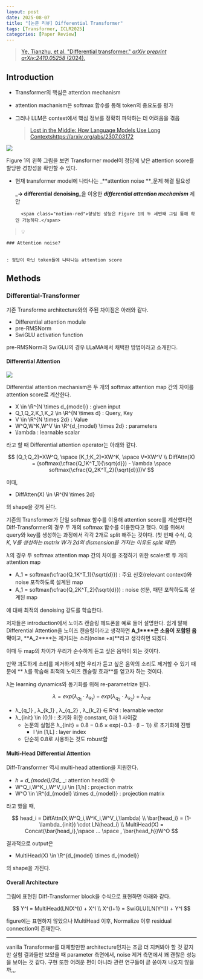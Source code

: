 ```yaml
---
layout: post
date: 2025-08-07
title: "[논문 리뷰] Differential Transformer"
tags: [Transformer, ICLR2025]
categories: [Paper Review]
---
```


> [Ye, Tianzhu, et al. "Differential transformer." ](https://arxiv.org/abs/2410.05258)[_arXiv preprint arXiv:2410.05258_](https://arxiv.org/abs/2410.05258)[ (2024).](https://arxiv.org/abs/2410.05258)



## Introduction

- Transformer의 핵심은 attention mechanism
- attention machanism은 softmax 함수를 통해 token의 중요도를 평가
- 그러나 LLM은 context에서 핵심 정보를 정확히 파악하는 데 어려움을 겪음

	> [Lost in the Middle: How Language Models Use Long Contextshttps://arxiv.org/abs/2307.03172](https://arxiv.org/abs/2307.03172)


![](https://prod-files-secure.s3.us-west-2.amazonaws.com/542b861c-36a8-4051-84e5-8804b6728dba/9083ea56-691a-4752-ae26-47f403431ac8/image.png?X-Amz-Algorithm=AWS4-HMAC-SHA256&X-Amz-Content-Sha256=UNSIGNED-PAYLOAD&X-Amz-Credential=ASIAZI2LB466WO7VG45D%2F20250831%2Fus-west-2%2Fs3%2Faws4_request&X-Amz-Date=20250831T090051Z&X-Amz-Expires=3600&X-Amz-Security-Token=IQoJb3JpZ2luX2VjEIz%2F%2F%2F%2F%2F%2F%2F%2F%2F%2FwEaCXVzLXdlc3QtMiJHMEUCICnoUcpBBnj8xQAtE9VztG5Y89xcLQxdX2PU1FgtgDSfAiEAx8wEm6Z43HtuHVrjQayhKmDAkygbkc%2FbTVYsKCV7FAQqiAQI5f%2F%2F%2F%2F%2F%2F%2F%2F%2F%2FARAAGgw2Mzc0MjMxODM4MDUiDMNDl3efVkYS8gtRPSrcA0fOgu4rMNuNDzhi06P%2BWk2oAt82xH9bgQAWMafEZAFfZOY93lXz9%2F79rEVYd6QoGSJ%2BZvrDUFa5e5rkRN3240%2FJVBvB9%2Fj0hZFb6VbH4xvX%2BAusCF3ZcasfpoGxZNWNQl6m9GLuEy8S7ZuszewP8QW3zq8HhPgAwVXPG7clN4I34KhKdE7Aa0%2BT4gRwMaAi3axkBGOyjpKVB3PLdU2%2BN6Vy7Dmu6PH4NhfT9mbScKXaJ8eGf1AzAin09iPY7Z82pNjkCtFMclY1TD7n4Y8%2BQ92D%2Bz3bIUbSmGjLk2dMgssJgZejFaprOhfzWHRsfLmLo%2F%2FY%2FUUlPKabvu4mMbvJymRymhKISVmE3ue9yMSSBHZExqNyEuq6HtznVaVWC71KbmIXEvrhnzEhkjGAfdH5bJBmQKcYL41VhY%2FwojMA4erdO%2FbfOZHb5x0LBU621l%2Bo6Y1EnPiX9CSyLLKl9p0pZ7wxrUBxJoDA0eaBm%2B1YVpPwOuIRst3AmnYSyVMRqsBJAOORbdrVrKG264dxa2H1CuUgoAVtLHTkIM2S6dtl0C3r86njnli%2F00p%2BGuu%2BqD7nqQmDfRXivxGAAh4eRB03s8iZK2zcBtbM1dilO%2FqaQ2Rvry%2Fz5HWrPADCv8keMMqUz8UGOqUBZPhFBgC8tTr0WtLLaIkxxCEu2BPHFp0wlEuubsEDlgtzkGF3SF%2F8X4%2BL7f9SJItmm5gbYvMA8KP5w2%2BPv%2B5R8exhdAh2jgEPUkFTkdn%2BBaYVA9pjbOLt25hMRhN57eP6ggmd9uMtAD%2BTBC2kdLbqHoXOvbEXZfJoAnOmO4O7Z1oNs5u8Gg%2Bu1cbrPW5frJb9mZEyKgM7dgm%2FtFY6uKwCGoDodBAF&X-Amz-Signature=88ca379afdd0982a00ef82e4b7909595a32ed60d07cb370faf24bba52493930a&X-Amz-SignedHeaders=host&x-amz-checksum-mode=ENABLED&x-id=GetObject)


Figure 1의 왼쪽 그림을 보면 Transformer model이 정답에 낮은 attention score를 할당한 경향성을 확인할 수 있다.

- 현재 transformer model에 나타나는 _**attention noise **_문제 해결 필요성

	_**→ differential denoising**_을 이용한 _**differential attention mechanism**_ 제안


		<span class="notion-red">향상된 성능은 Figure 1의 두 세번째 그림 통해 확인 가능하다.</span>


> 💡 


	### Attention noise?


	: 정답이 아닌 token들에 나타나는 attention score



## Methods



### Differential-Transformer


기존 Transforme architecture와의 주된 차이점은 아래와 같다.

- Differential attention module
- pre-RMSNorm
- SwiGLU activation function

pre-RMSNorm과 SwiGLU의 경우 LLaMA에서 채택한 방법이라고 소개한다.



#### Differential Attention


![](https://prod-files-secure.s3.us-west-2.amazonaws.com/542b861c-36a8-4051-84e5-8804b6728dba/116d70b2-1963-4810-9167-f4c7d8a06e8f/image.png?X-Amz-Algorithm=AWS4-HMAC-SHA256&X-Amz-Content-Sha256=UNSIGNED-PAYLOAD&X-Amz-Credential=ASIAZI2LB466WO7VG45D%2F20250831%2Fus-west-2%2Fs3%2Faws4_request&X-Amz-Date=20250831T090051Z&X-Amz-Expires=3600&X-Amz-Security-Token=IQoJb3JpZ2luX2VjEIz%2F%2F%2F%2F%2F%2F%2F%2F%2F%2FwEaCXVzLXdlc3QtMiJHMEUCICnoUcpBBnj8xQAtE9VztG5Y89xcLQxdX2PU1FgtgDSfAiEAx8wEm6Z43HtuHVrjQayhKmDAkygbkc%2FbTVYsKCV7FAQqiAQI5f%2F%2F%2F%2F%2F%2F%2F%2F%2F%2FARAAGgw2Mzc0MjMxODM4MDUiDMNDl3efVkYS8gtRPSrcA0fOgu4rMNuNDzhi06P%2BWk2oAt82xH9bgQAWMafEZAFfZOY93lXz9%2F79rEVYd6QoGSJ%2BZvrDUFa5e5rkRN3240%2FJVBvB9%2Fj0hZFb6VbH4xvX%2BAusCF3ZcasfpoGxZNWNQl6m9GLuEy8S7ZuszewP8QW3zq8HhPgAwVXPG7clN4I34KhKdE7Aa0%2BT4gRwMaAi3axkBGOyjpKVB3PLdU2%2BN6Vy7Dmu6PH4NhfT9mbScKXaJ8eGf1AzAin09iPY7Z82pNjkCtFMclY1TD7n4Y8%2BQ92D%2Bz3bIUbSmGjLk2dMgssJgZejFaprOhfzWHRsfLmLo%2F%2FY%2FUUlPKabvu4mMbvJymRymhKISVmE3ue9yMSSBHZExqNyEuq6HtznVaVWC71KbmIXEvrhnzEhkjGAfdH5bJBmQKcYL41VhY%2FwojMA4erdO%2FbfOZHb5x0LBU621l%2Bo6Y1EnPiX9CSyLLKl9p0pZ7wxrUBxJoDA0eaBm%2B1YVpPwOuIRst3AmnYSyVMRqsBJAOORbdrVrKG264dxa2H1CuUgoAVtLHTkIM2S6dtl0C3r86njnli%2F00p%2BGuu%2BqD7nqQmDfRXivxGAAh4eRB03s8iZK2zcBtbM1dilO%2FqaQ2Rvry%2Fz5HWrPADCv8keMMqUz8UGOqUBZPhFBgC8tTr0WtLLaIkxxCEu2BPHFp0wlEuubsEDlgtzkGF3SF%2F8X4%2BL7f9SJItmm5gbYvMA8KP5w2%2BPv%2B5R8exhdAh2jgEPUkFTkdn%2BBaYVA9pjbOLt25hMRhN57eP6ggmd9uMtAD%2BTBC2kdLbqHoXOvbEXZfJoAnOmO4O7Z1oNs5u8Gg%2Bu1cbrPW5frJb9mZEyKgM7dgm%2FtFY6uKwCGoDodBAF&X-Amz-Signature=0650839d41b055bb66c76e90ac0160ada1e8420ec941d0bc119fec6c197073d8&X-Amz-SignedHeaders=host&x-amz-checksum-mode=ENABLED&x-id=GetObject)


Differential attention mechanism은 두 개의 softmax attention map 간의 차이를 attention score로 계산한다.

- X \in \R^{N \times d\_{model}} : given input
- Q\_1,Q\_2,K\_1,K\_2 \in \R^{N \times d} : Query, Key
- V \in \R^{N \times 2d} : Value
- W^Q,W^K,W^V \in \R^{d\_{model} \times 2d} : parameters
- \lambda : learnable scalar

라고 할 때 Differential attention operator는 아래와 같다.


$$
[Q_1;Q_2]=XW^Q, \space [K_1;K_2]=XW^K, \space V=XW^V \\
DiffAttn(X) = (softmax(\cfrac{Q_1K^T_1}{\sqrt{d}}) - \lambda \space softmax(\cfrac{Q_2K^T_2}{\sqrt{d}}))V
$$


이때,

- DiffAtten(X) \in \R^{N \times 2d}

의 shape을 갖게 된다.


기존의 Transformer가 단일 softmax 함수를 이용해 attention score를 계산했다면 Diff-Transformer의 경우 두 개의 softmax 함수를 이용한다고 했다. 이를 위해서 query와 key를 생성하는 과정에서 각각 2개로 split 해주는 것이다. <span class="notion-red">(첫 번째 수식, </span><span class="notion-red">_Q, K, V를 생성하는 matrix W가 2d의 dismension을 가지는 이유도 split 때문_</span><span class="notion-red">)</span>


 λ의 경우 두 softmax attention map 간의 차이를 조정하기 위한 scaler로 두 개의 attention map

- A\_1 = softmax(\cfrac{Q\_1K^T\_1}{\sqrt{d}}) : 주요 신호(relevant context)와 noise 포착하도록 설계된 map
- A\_1 = softmax(\cfrac{Q\_2K^T\_2}{\sqrt{d}}) : noise 성분, 패턴 포착하도록 설계된 map 

에 대해 최적의 denoising 강도를 학습한다.


저자들은 introduction에서 노이즈 캔슬링 헤드폰을 예로 들어 설명한다. 쉽게 말해 Differential Attention을 노이즈 캔슬링이라고 생각하면 **A\_1****은 소음이 포함된 음악**이고, **A\_2****는 제거되는 소리(noise +a)**라고 생각하면 되겠다. 


이때 두 map의 차이가 우리가 순수하게 듣고 싶은 음악이 되는 것이다. 


만약 과도하게 소리를 제거하게 되면 우리가 듣고 싶은 음악의 소리도 제거할 수 있기 때문에 ** λ를 학습해 최적의 노이즈 캔슬링 효과**를 얻고자 하는 것이다.


λ는 learning dynamics와 동기화를 위해 re-parametrize 된다.


$$
\lambda = exp(\lambda_{q_1} \cdot \lambda_{k_1}) - exp(\lambda_{q_2} \cdot \lambda_{k_2}) + \lambda_{init}
$$

- λ\_{q\_1} , λ\_{k\_1} , λ\_{q\_2} , λ\_{k\_2} ∈ R^d : learnable vector
- λ\_{init} \in (0,1) : 초기화 위한 constant, 0과 1 사이값
	- 논문의 실험은 λ\_{init} = 0.8 − 0.6 × exp(−0.3 · (l − 1)) 로 초기화해 진행
		- l \in [1,L] : layer index
	- 단순히 0.8로 사용하는 것도 robust함


#### **Multi-Head Differential Attention**


Diff-Transformer 역시 multi-head attention을 지원한다.

- _h = d\_{model}/2d__ _: attention head의 수
- W^Q\_i,W^K\_i,W^V\_i,i \in [1,h] : projection matrix
- W^O \in \R^{d\_{model} \times d\_{model}} : projection matrix

라고 했을 때,


$$
head_i = DiffAttn(X;W^Q_i,W^K_i,W^V_i,\lambda) \\
\bar{head_i} = (1-\lambda_{init}) \cdot LN(head_i) \\
MultiHead(X) = Concat(\bar{head_i},\space ... \space , \bar{head_h})W^O
$$


결과적으로 output은

- MultiHead(X) \in \R^{d\_{model} \times d\_{model}}

의 shape을 가진다.



#### Overall Architecture


그림에 표현된 Diff-Transformer block을 수식으로 표현하면 아래와 같다.


$$
Y^l = MultiHead(LN(X^l)) + X^l \\
X^{l+1} = SwiGLU(LN(Y^l)) + Y^l
$$


figure에는 표현하지 않았으나 MultiHead 이후, Normalize 이후 residual connection이 존재한다.


---


vanilla Transformer를 대체할만한 architecture인지는 조금 더 지켜봐야 할 것 같지만 실험 결과들만 보았을 때 parameter 측면에서, noise 제거 측면에서 꽤 괜찮은 성능을 보이는 것 같다. 구현 또한 어려운 편이 아니라 관련 연구들이 곧 쏟아져 나오지 않을까,,,


